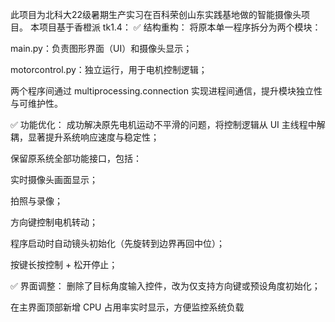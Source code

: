 此项目为北科大22级暑期生产实习在百科荣创山东实践基地做的智能摄像头项目。
本项目基于香橙派
tk1.4：
✅ 结构重构：
将原本单一程序拆分为两个模块：

main.py：负责图形界面（UI）和摄像头显示；

motorcontrol.py：独立运行，用于电机控制逻辑；

两个程序间通过 multiprocessing.connection 实现进程间通信，提升模块独立性与可维护性。

✅ 功能优化：
成功解决原先电机运动不平滑的问题，将控制逻辑从 UI 主线程中解耦，显著提升系统响应速度与稳定性；

保留原系统全部功能接口，包括：

实时摄像头画面显示；

拍照与录像；

方向键控制电机转动；

程序启动时自动镜头初始化（先旋转到边界再回中位）；

按键长按控制 + 松开停止；

✅ 界面调整：
删除了目标角度输入控件，改为仅支持方向键或预设角度初始化；

在主界面顶部新增 CPU 占用率实时显示，方便监控系统负载

